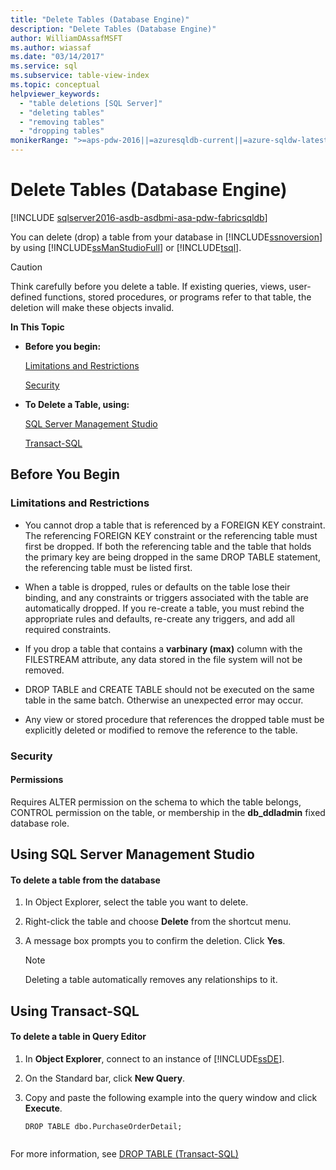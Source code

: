 ```yaml
---
title: "Delete Tables (Database Engine)"
description: "Delete Tables (Database Engine)"
author: WilliamDAssafMSFT
ms.author: wiassaf
ms.date: "03/14/2017"
ms.service: sql
ms.subservice: table-view-index
ms.topic: conceptual
helpviewer_keywords:
  - "table deletions [SQL Server]"
  - "deleting tables"
  - "removing tables"
  - "dropping tables"
monikerRange: ">=aps-pdw-2016||=azuresqldb-current||=azure-sqldw-latest||>=sql-server-2016||>=sql-server-linux-2017||=azuresqldb-mi-current||=fabric"
---
```

# Delete Tables (Database Engine)
[!INCLUDE [sqlserver2016-asdb-asdbmi-asa-pdw-fabricsqldb](../../includes/applies-to-version/sqlserver2016-asdb-asdbmi-asa-pdw-fabricsqldb.md)]

  You can delete (drop) a table from your database in [!INCLUDE[ssnoversion](../../includes/ssnoversion-md.md)] by using [!INCLUDE[ssManStudioFull](../../includes/ssmanstudiofull-md.md)] or [!INCLUDE[tsql](../../includes/tsql-md.md)].  
  
> [!CAUTION]  
>  Think carefully before you delete a table. If existing queries, views, user-defined functions, stored procedures, or programs refer to that table, the deletion will make these objects invalid.  
  
 **In This Topic**  
  
-   **Before you begin:**  
  
     [Limitations and Restrictions](#Restrictions)  
  
     [Security](#Security)  
  
-   **To Delete a Table, using:**  
  
     [SQL Server Management Studio](#SSMSProcedure)  
  
     [Transact-SQL](#TsqlProcedure)  
  
##  <a name="BeforeYouBegin"></a> Before You Begin  
  
###  <a name="Restrictions"></a> Limitations and Restrictions  
  
-   You cannot drop a table that is referenced by a FOREIGN KEY constraint. The referencing FOREIGN KEY constraint or the referencing table must first be dropped. If both the referencing table and the table that holds the primary key are being dropped in the same DROP TABLE statement, the referencing table must be listed first.  
  
-   When a table is dropped, rules or defaults on the table lose their binding, and any constraints or triggers associated with the table are automatically dropped. If you re-create a table, you must rebind the appropriate rules and defaults, re-create any triggers, and add all required constraints.  
  
-   If you drop a table that contains a **varbinary (max)** column with the FILESTREAM attribute, any data stored in the file system will not be removed.  
  
-   DROP TABLE and CREATE TABLE should not be executed on the same table in the same batch. Otherwise an unexpected error may occur.  
  
-   Any view or stored procedure that references the dropped table must be explicitly deleted or modified to remove the reference to the table.  
  
###  <a name="Security"></a> Security  
  
####  <a name="Permissions"></a> Permissions  
 Requires ALTER permission on the schema to which the table belongs, CONTROL permission on the table, or membership in the **db_ddladmin** fixed database role.  
  
##  <a name="SSMSProcedure"></a> Using SQL Server Management Studio  
  
#### To delete a table from the database  
  
1.  In Object Explorer, select the table you want to delete.  
  
2.  Right-click the table and choose **Delete** from the shortcut menu.  
  
3.  A message box prompts you to confirm the deletion. Click **Yes**.  

    > [!NOTE]  
    >  Deleting a table automatically removes any relationships to it.  
  
##  <a name="TsqlProcedure"></a> Using Transact-SQL  
  
#### To delete a table in Query Editor  
  
1.  In **Object Explorer**, connect to an instance of [!INCLUDE[ssDE](../../includes/ssde-md.md)].  
  
2.  On the Standard bar, click **New Query**.  
  
3.  Copy and paste the following example into the query window and click **Execute**.  
  
    ```  
    DROP TABLE dbo.PurchaseOrderDetail;  
  
    ```  
  
 For more information, see [DROP TABLE &#40;Transact-SQL&#41;](../../t-sql/statements/drop-table-transact-sql.md)  
  
  
